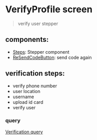 # VerifyProfile screen

> verify user stepper

## components:

- [Steps](../../../../components/Steps): Stepper component
- [ReSendCodeButton](./ResendCodeButton.tsx): send code again

## verification steps:

- verify phone number
- user location
- username
- upload id card
- verify user

### query

[Verification query](./graphql)

